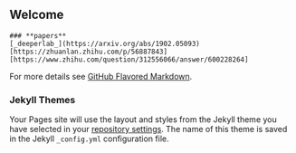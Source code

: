 ## Welcome 


```
### **papers**  
[_deeperlab_](https://arxiv.org/abs/1902.05093)
[https://zhuanlan.zhihu.com/p/56887843]
[https://www.zhihu.com/question/312556066/answer/600228264]
```
For more details see [GitHub Flavored Markdown](https://guides.github.com/features/mastering-markdown/).

### Jekyll Themes

Your Pages site will use the layout and styles from the Jekyll theme you have selected in your [repository settings](https://github.com/zhumengchao/main/settings). The name of this theme is saved in the Jekyll `_config.yml` configuration file.



